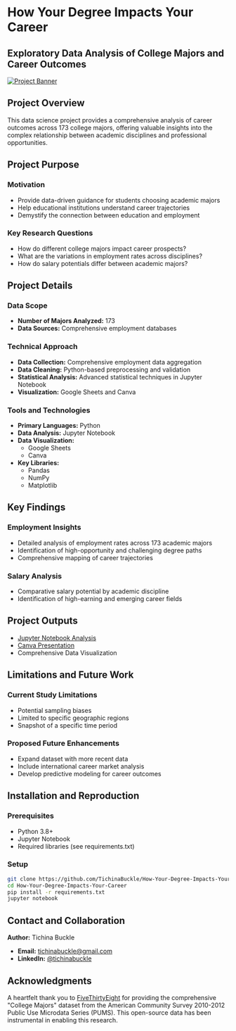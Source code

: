 # How Your Degree Impacts Your Career
## Exploratory Data Analysis of College Majors and Career Outcomes

[![Project Banner](https://github.com/user-attachments/assets/5abea68b-0591-4630-b1dc-74fdab6d5dfd)](https://www.canva.com/design/DAFWLHPdSKY/XsKzCawyOdRQczlrq6fZUQ/edit)

## Project Overview
This data science project provides a comprehensive analysis of career outcomes across 173 college majors, offering valuable insights into the complex relationship between academic disciplines and professional opportunities.

## Project Purpose
### Motivation
- Provide data-driven guidance for students choosing academic majors
- Help educational institutions understand career trajectories
- Demystify the connection between education and employment

### Key Research Questions
- How do different college majors impact career prospects?
- What are the variations in employment rates across disciplines?
- How do salary potentials differ between academic majors?

## Project Details

### Data Scope
- **Number of Majors Analyzed:** 173
- **Data Sources:** Comprehensive employment databases

### Technical Approach
- **Data Collection:** Comprehensive employment data aggregation
- **Data Cleaning:** Python-based preprocessing and validation
- **Statistical Analysis:** Advanced statistical techniques in Jupyter Notebook
- **Visualization:** Google Sheets and Canva

### Tools and Technologies
- **Primary Languages:** Python
- **Data Analysis:** Jupyter Notebook
- **Data Visualization:** 
  - Google Sheets
  - Canva
- **Key Libraries:** 
  - Pandas
  - NumPy
  - Matplotlib

## Key Findings
### Employment Insights
- Detailed analysis of employment rates across 173 academic majors
- Identification of high-opportunity and challenging degree paths
- Comprehensive mapping of career trajectories

### Salary Analysis
- Comparative salary potential by academic discipline
- Identification of high-earning and emerging career fields

## Project Outputs
- [Jupyter Notebook Analysis](https://github.com/TichinaBuckle/How-Your-Degree-Impacts-Your-Career/blob/main/analysis_notebook.ipynb)
- [Canva Presentation](https://www.canva.com/design/DAFWLHPdSKY/XsKzCawyOdRQczlrq6fZUQ/edit)
- Comprehensive Data Visualization

## Limitations and Future Work
### Current Study Limitations
- Potential sampling biases
- Limited to specific geographic regions
- Snapshot of a specific time period

### Proposed Future Enhancements
- Expand dataset with more recent data
- Include international career market analysis
- Develop predictive modeling for career outcomes

## Installation and Reproduction
### Prerequisites
- Python 3.8+
- Jupyter Notebook
- Required libraries (see requirements.txt)

### Setup
```bash
git clone https://github.com/TichinaBuckle/How-Your-Degree-Impacts-Your-Career.git
cd How-Your-Degree-Impacts-Your-Career
pip install -r requirements.txt
jupyter notebook
```

## Contact and Collaboration
**Author:** Tichina Buckle
- **Email:** tichinabuckle@gmail.com
- **LinkedIn:** [@tichinabuckle](https://www.linkedin.com/in/tichinabuckle/)

## Acknowledgments
A heartfelt thank you to [FiveThirtyEight](https://github.com/fivethirtyeight/data/tree/master/college-majors) for providing the comprehensive "College Majors" dataset from the American Community Survey 2010-2012 Public Use Microdata Series (PUMS). This open-source data has been instrumental in enabling this research.
